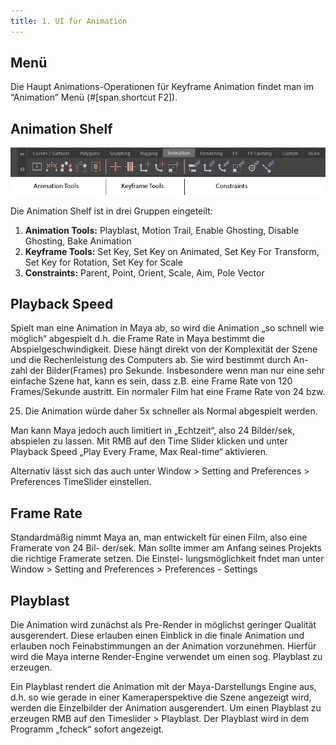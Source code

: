 ```yaml
---
title: 1. UI für Animation
---
```


## Menü

Die Haupt Animations-Operationen für Keyframe Animation findet man im “Animation” Menü (#[span.shortcut F2]).

## Animation Shelf

![Animation Shelf](../../../assets/08_animation/images/00_ui/Animation_Shelf.png)

Die Animation Shelf ist in drei Gruppen eingeteilt:

1. **Animation Tools:** Playblast, Motion Trail, Enable Ghosting, Disable Ghosting, Bake Animation
2. **Keyframe Tools:** Set Key, Set Key on Animated, Set Key For Transform, Set Key for Rotation, Set Key for Scale
3. **Constraints:** Parent, Point, Orient, Scale, Aim, Pole Vector

## Playback Speed

Spielt man eine Animation in Maya ab, so wird die Animation „so schnell wie möglich“ abgespielt d.h. die Frame Rate in Maya
bestimmt die Abspielgeschwindigkeit. Diese hängt direkt von der Komplexität der Szene und die Rechenleistung des Computers
ab. Sie wird bestimmt durch An- zahl der Bilder(Frames) pro Sekunde. Insbesondere wenn man nur eine sehr einfache Szene hat,
kann es sein, dass z.B. eine Frame Rate von 120 Frames/Sekunde austritt. Ein normaler Film hat eine Frame Rate von 24 bzw.

25. Die Animation würde daher 5x schneller als Normal abgespielt werden.

Man kann Maya jedoch auch limitiert in „Echtzeit“, also 24 Bilder/sek, abspielen zu lassen. Mit RMB auf den Time Slider
klicken und unter Playback Speed „Play Every Frame, Max Real-time“ aktivieren.

Alternativ lässt sich das auch unter Window > Setting and Preferences > Preferences TimeSlider einstellen.

## Frame Rate

Standardmäßig nimmt Maya an, man entwickelt für einen Film, also eine Framerate von 24 Bil- der/sek. Man sollte immer am
Anfang seines Projekts die richtige Framerate setzen. Die Einstel- lungsmöglichkeit fndet man unter Window > Setting and
Preferences > Preferences - Settings

## Playblast

Die Animation wird zunächst als Pre-Render in möglichst geringer Qualität ausgerendert. Diese erlauben einen Einblick in
die finale Animation und erlauben noch Feinabstimmungen an der Animation vorzunehmen. Hierfür wird die Maya interne Render-Engine
verwendet um einen sog. Playblast zu erzeugen.

Ein Playblast rendert die Animation mit der Maya-Darstellungs Engine aus, d.h. so wie gerade in einer Kameraperspektive die Szene angezeigt wird, werden die Einzelbilder der Animation ausgerendert.
Um einen Playblast zu erzeugen RMB auf den Timeslider > Playblast.
Der Playblast wird in dem Programm „fcheck“ sofort angezeigt.
